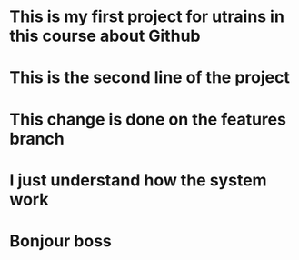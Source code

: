 # This is my first project for utrains in this course about Github
# This is the second line of the project
# This change is done on the features branch
# I just understand how the system work
# Bonjour boss
